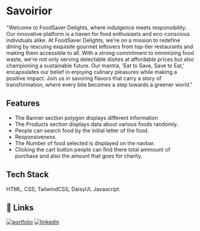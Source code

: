 
# Savoirior

"Welcome to FoodSaver Delights, where indulgence meets responsibility. Our innovative platform is a haven for food enthusiasts and eco-conscious individuals alike. At FoodSaver Delights, we're on a mission to redefine dining by rescuing exquisite gourmet leftovers from top-tier restaurants and making them accessible to all. With a strong commitment to minimizing food waste, we're not only serving delectable dishes at affordable prices but also championing a sustainable future. Our mantra, 'Eat to Save, Save to Eat,' encapsulates our belief in enjoying culinary pleasures while making a positive impact. Join us in savoring flavors that carry a story of transformation, where every bite becomes a step towards a greener world." 


## Features

- The Banner section polygon displays different information
- The Products section displays data about various foods randomly.
- People can search food by the initial letter of the food.
- Responsiveness.
- The Number of food selected is displayed on the navbar.
- Clicking the cart button people can find there total ammount of purchase and also the amount that goes for charity.


## Tech Stack

HTML, CSS, TailwindCSS, DaisyUI, Javascript.


## 🔗 Links
[![portfolio](https://img.shields.io/badge/my_portfolio-000?style=for-the-badge&logo=ko-fi&logoColor=white)](https://hex-sadman.netlify.app/)
[![linkedin](https://img.shields.io/badge/linkedin-0A66C2?style=for-the-badge&logo=linkedin&logoColor=white)](https://www.linkedin.com/in/sadman-yasir-rafat/)


